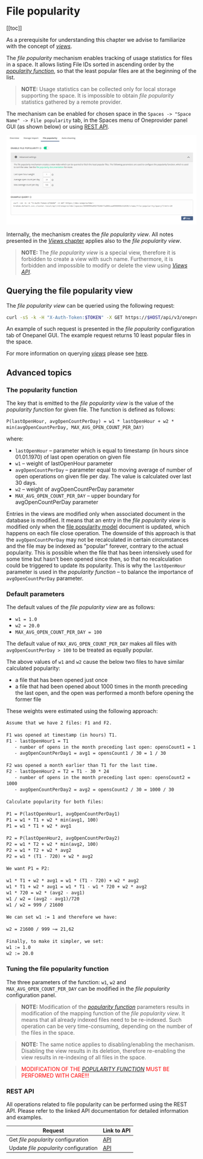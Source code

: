 # File popularity
<!-- This file is referenced at least one time as "file-popularity.md" -->

[[toc]]

As a prerequisite for understanding this chapter we advise to familiarize with 
the concept of [*views*](../../../user-guide/views.md).

The *file popularity* mechanism enables tracking of usage statistics for files in a space.
It allows listing File IDs sorted in ascending order by the 
[*popularity function*](#the-popularity-function), so that the least popular files
are at the beginning of the list.

>**NOTE:** Usage statistics can be collected only for local storage supporting the space. 
> It is impossible to obtain *file popularity* statistics gathered by a remote provider.

The mechanism can be enabled for chosen space in the `Spaces -> "Space Name" -> File popularity` tab,
in the Spaces menu of Oneprovider panel GUI (as shown below) or using [REST API](#rest-api).

![*File popularity* configuration tab](../../../../images/admin-guide/oneprovider/configuration/file-popularity/file_popularity_tab.png)

Internally, the mechanism creates the *file popularity view*. All notes presented in the 
[*Views* chapter](../../../user-guide/views.md)
applies also to the *file popularity view*.
>**NOTE:** The *file popularity view* is a special view, therefore it is forbidden to create 
> a view with such name. Furthermore, it is forbidden and impossible to 
> modify or delete the view using 
>[*Views API*](../../../user-guide/views.md).


## Querying the file popularity view

The *file popularity view* can be queried using the following request:
```bash
curl -sS -k -H "X-Auth-Token:$TOKEN" -X GET https://$HOST/api/v3/oneprovider/spaces/$SPACE_ID/views/file-popularity/query
```
An example of such request is presented in the *file popularity* configuration tab of Onepanel GUI.
The example request returns 10 least popular files in the space.

For more information on querying [*views*](../../../user-guide/views.md) please see 
[here](../../../user-guide/views.md#rest-api).  


## Advanced topics

### The popularity function

The key that is emitted to the *file popularity view* is the value of the
*popularity function* for given file.
The function is defined as follows:

```
P(lastOpenHour, avgOpenCountPerDay) = w1 * lastOpenHour + w2 * min(avgOpenCountPerDay, MAX_AVG_OPEN_COUNT_PER_DAY)
```

where:
* `lastOpenHour` – parameter which is equal to timestamp (in hours since 01.01.1970)
  of last open operation on given file
* `w1` – weight of lastOpenHour parameter
* `avgOpenCountPerDay` – parameter equal to moving average of number of open
  operations on given file per day. The value is calculated over last 30 days.
* `w2` – weight of avgOpenCountPerDay parameter
* `MAX_AVG_OPEN_COUNT_PER_DAY` – upper boundary for avgOpenCountPerDay parameter

Entries in the views are modified only when associated document
in the database is modified. It means that an entry in the *file popularity view*
is modified only when the 
[file popularity model](../../../user-guide/views.md#file-popularity-model) 
document is updated, which happens on each file close operation.
The downside of this approach is that the `avgOpenCountPerDay` may not be recalculated in certain
circumstances and the file may be indexed as "popular" forever, contrary to the actual popularity.
This is possible when the file that has been intensively used for some time but hasn't been opened
since then, so that no recalculation could be triggered to update its popularity. This is why the
`lastOpenHour` parameter is used in the *popularity function* – to balance the importance of
`avgOpenCountPerDay` parameter.

### Default parameters

The default values of the *file popularity view* are as follows:
* `w1 = 1.0`
* `w2 = 20.0`
* `MAX_AVG_OPEN_COUNT_PER_DAY = 100`
 
The default value of `MAX_AVG_OPEN_COUNT_PER_DAY` makes all files with `avgOpenCountPerDay > 100`
to be treated as equally popular.
 
The above values of `w1` and `w2` cause the below two files to have similar calculated popularity:
* a file that has been opened just once
* a file that had been opened about 1000 times in the month preceding the last open, and the open was 
performed a month before opening the former file

These weights were estimated using the following approach:

```
Assume that we have 2 files: F1 and F2.

F1 was opened at timestamp (in hours) T1.
F1 - lastOpenHour1 = T1
   - number of opens in the month preceding last open: opensCount1 = 1
   - avgOpenCountPerDay1 = avg1 = opensCount1 / 30 = 1 / 30
   
F2 was opened a month earlier than T1 for the last time.
F2 - lastOpenHour2 = T2 = T1 - 30 * 24
   - number of opens in the month preceding last open: opensCount2 = 1000
   - avgOpenCountPerDay2 = avg2 = opensCount2 / 30 = 1000 / 30

Calculate popularity for both files:

P1 = P(lastOpenHour1, avgOpenCountPerDay1)
P1 = w1 * T1 + w2 * min(avg1, 100)
P1 = w1 * T1 + w2 * avg1

P2 = P(lastOpenHour2, avgOpenCountPerDay2)
P2 = w1 * T2 + w2 * min(avg2, 100)
P2 = w1 * T2 + w2 * avg2
P2 = w1 * (T1 - 720) + w2 * avg2

We want P1 = P2:

w1 * T1 + w2 * avg1 = w1 * (T1 - 720) + w2 * avg2
w1 * T1 + w2 * avg1 = w1 * T1 - w1 * 720 + w2 * avg2
w1 * 720 = w2 * (avg2 - avg1)
w1 / w2 = (avg2 - avg1)/720
w1 / w2 = 999 / 21600

We can set w1 := 1 and therefore we have:

w2 = 21600 / 999 ~= 21,62

Finally, to make it simpler, we set:
w1 := 1.0
w2 := 20.0
```

### Tuning the file popularity function

The three parameters of the function: `w1`, `w2` and `MAX_AVG_OPEN_COUNT_PER_DAY`
can be modified in the *file popularity* configuration panel.

>**NOTE:** Modification of the [*popularity function*](#the-popularity-function) 
parameters results in modification of the mapping function of the
*file popularity view*. It means that all already indexed files need to be 
re-indexed. Such operation can be very time-consuming, depending on the number 
of the files in the space.

>**NOTE:** The same notice applies to disabling/enabling the mechanism. 
Disabling the view results in its deletion, therefore re-enabling the view
results in re-indexing of all files in the space.

><span style="color:red">MODIFICATION OF THE [*POPULARITY FUNCTION*](#the-popularity-function) MUST BE PERFORMED WITH CARE!!!</span>


### REST API

All operations related to file popularity can be performed using the REST API.
Please refer to the linked API documentation for detailed information and examples.

| Request                               | Link to API |
|---------------------------------------|-------------|
| Get *file popularity* configuration   | [API](https://onedata.org/#/home/api/latest/onepanel?anchor=operation/get_file_popularity_configuration)|        
| Update *file popularity* configuration| [API](https://onedata.org/#/home/api/latest/onepanel?anchor=operation/configure_file_popularity)|